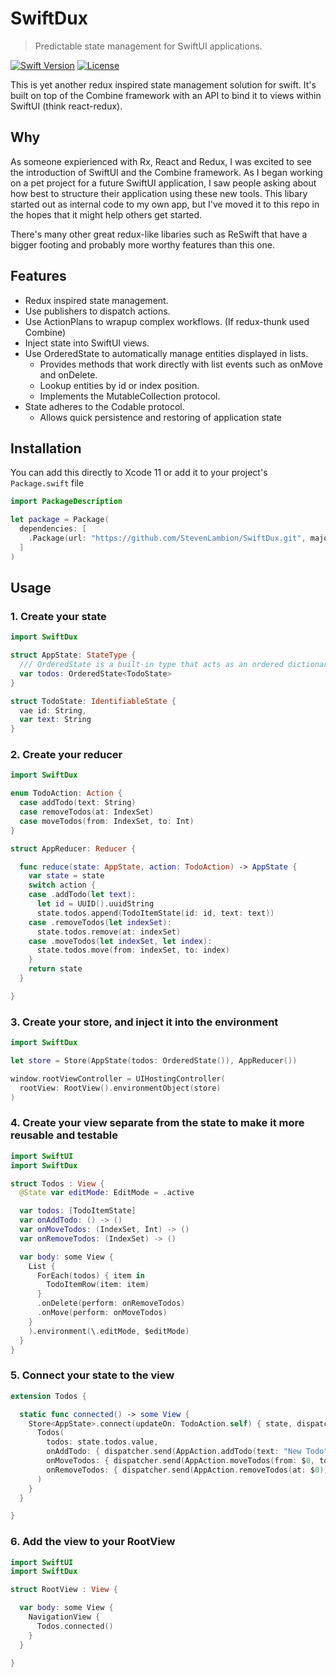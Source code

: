 # SwiftDux

> Predictable state management for SwiftUI applications.

[![Swift Version][swift-image]][swift-url]
[![License][license-image]][license-url]

<!-- [![Build Status][travis-image]][travis-url] -->

This is yet another redux inspired state management solution for swift. It's built on top of the Combine framework with an API to bind it to views within SwiftUI (think react-redux).

## Why

As someone expierienced with Rx, React and Redux, I was excited to see the introduction of SwiftUI and the Combine framework. As I began working on a pet project for a future SwiftUI application, I saw people asking about how best to structure their application using these new tools. This libary started out as internal code to my own app, but I've moved it to this repo in the hopes that it might help others get started.

There's many other great redux-like libaries such as ReSwift that have a bigger footing and probably more worthy features than this one.

## Features

- Redux inspired state management.
- Use publishers to dispatch actions.
- Use ActionPlans to wrapup complex workflows. (If redux-thunk used Combine)
- Inject state into SwiftUI views.
- Use OrderedState to automatically manage entities displayed in lists.
  - Provides methods that work directly with list events such as onMove and onDelete.
  - Lookup entities by id or index position.
  - Implements the MutableCollection protocol.
- State adheres to the Codable protocol.
  - Allows quick persistence and restoring of application state

## Installation

You can add this directly to Xcode 11 or add it to your project's `Package.swift` file

```swift
import PackageDescription

let package = Package(
  dependencies: [
    .Package(url: "https://github.com/StevenLambion/SwiftDux.git", majorVersion: 0, minor: 1)
  ]
)
```

## Usage

### 1. Create your state

```swift
import SwiftDux

struct AppState: StateType {
  /// OrderedState is a built-in type that acts as an ordered dictionary of substates.
  var todos: OrderedState<TodoState>
}

struct TodoState: IdentifiableState {
  vae id: String,
  var text: String
}
```

### 2. Create your reducer

```swift
import SwiftDux

enum TodoAction: Action {
  case addTodo(text: String)
  case removeTodos(at: IndexSet)
  case moveTodos(from: IndexSet, to: Int)
}

struct AppReducer: Reducer {

  func reduce(state: AppState, action: TodoAction) -> AppState {
    var state = state
    switch action {
    case .addTodo(let text):
      let id = UUID().uuidString
      state.todos.append(TodoItemState(id: id, text: text))
    case .removeTodos(let indexSet):
      state.todos.remove(at: indexSet)
    case .moveTodos(let indexSet, let index):
      state.todos.move(from: indexSet, to: index)
    }
    return state
  }

}
```

### 3. Create your store, and inject it into the environment

```swift
import SwiftDux

let store = Store(AppState(todos: OrderedState()), AppReducer())

window.rootViewController = UIHostingController(
  rootView: RootView().environmentObject(store)
)
```

### 4. Create your view separate from the state to make it more reusable and testable

```swift
import SwiftUI
import SwiftDux

struct Todos : View {
  @State var editMode: EditMode = .active

  var todos: [TodoItemState]
  var onAddTodo: () -> ()
  var onMoveTodos: (IndexSet, Int) -> ()
  var onRemoveTodos: (IndexSet) -> ()

  var body: some View {
    List {
      ForEach(todos) { item in
        TodoItemRow(item: item)
      }
      .onDelete(perform: onRemoveTodos)
      .onMove(perform: onMoveTodos)
    }
    ).environment(\.editMode, $editMode)
  }
}

```

### 5. Connect your state to the view

```swift
extension Todos {

  static func connected() -> some View {
    Store<AppState>.connect(updateOn: TodoAction.self) { state, dispatcher in
      Todos(
        todos: state.todos.value,
        onAddTodo: { dispatcher.send(AppAction.addTodo(text: "New Todo")) },
        onMoveTodos: { dispatcher.send(AppAction.moveTodos(from: $0, to: $1)) },
        onRemoveTodos: { dispatcher.send(AppAction.removeTodos(at: $0)) }
      )
    }
  }

}
```

### 6. Add the view to your RootView

```swift
import SwiftUI
import SwiftDux

struct RootView : View {

  var body: some View {
    NavigationView {
      Todos.connected()
    }
  }

}
```

[swift-image]: https://img.shields.io/badge/swift-5-orange.svg
[swift-url]: https://swift.org/
[license-image]: https://img.shields.io/badge/License-MIT-blue.svg
[license-url]: LICENSE
[travis-image]: https://img.shields.io/travis/dbader/node-datadog-metrics/master.svg
[travis-url]: https://travis-ci.org/dbader/node-datadog-metrics
[codebeat-image]: https://codebeat.co/badges/c19b47ea-2f9d-45df-8458-b2d952fe9dad
[codebeat-url]: https://codebeat.co/projects/github-com-vsouza-awesomeios-com
